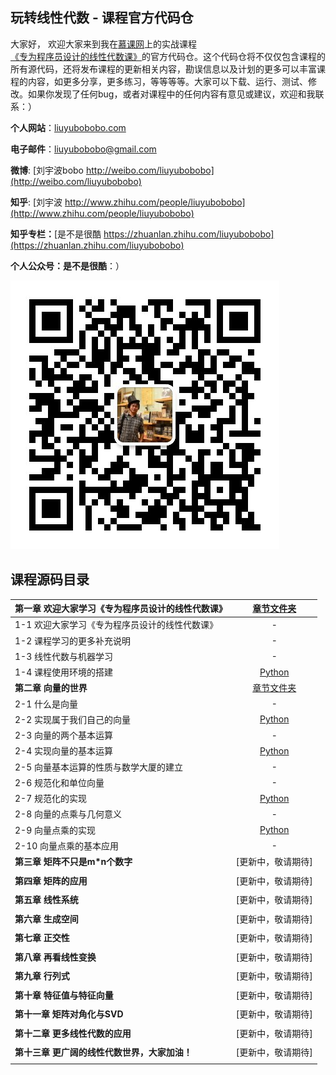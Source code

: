## 玩转线性代数 - 课程官方代码仓

大家好， 欢迎大家来到我在[慕课网](http://www.imooc.com/)上的实战课程[《专为程序员设计的线性代数课》]()的官方代码仓。这个代码仓将不仅仅包含课程的所有源代码，还将发布课程的更新相关内容，勘误信息以及计划的更多可以丰富课程的内容，如更多分享，更多练习，等等等等。大家可以下载、运行、测试、修改。如果你发现了任何bug，或者对课程中的任何内容有意见或建议，欢迎和我联系：）

**个人网站**：[liuyubobobo.com](http://liuyubobobo.com)

**电子邮件**：[liuyubobobo@gmail.com](mailto:liuyubobobo@gmail.com)

**微博**: [刘宇波bobo http://weibo.com/liuyubobobo](http://weibo.com/liuyubobobo)

**知乎**: [刘宇波 http://www.zhihu.com/people/liuyubobobo](http://www.zhihu.com/people/liuyubobobo)

**知乎专栏：**[是不是很酷 https://zhuanlan.zhihu.com/liuyubobobo](https://zhuanlan.zhihu.com/liuyubobobo)

**个人公众号：是不是很酷**：）

![qrcode](qrcode.jpg)


## 课程源码目录 

| **第一章 欢迎大家学习《专为程序员设计的线性代数课》** | [章节文件夹](01-Introduction/) |
| :--- | :---: |
| 1-1 欢迎大家学习《专为程序员设计的线性代数课》 | - |
| 1-2 课程学习的更多补充说明 | - |
| 1-3 线性代数与机器学习 | - |
| 1-4 课程使用环境的搭建 | [Python](01-Introduction/04-Development-Enviroment-Setup/) |
| **第二章 向量的世界** | [章节文件夹](02-Vector/) |
| 2-1 什么是向量 | - |
| 2-2 实现属于我们自己的向量 | [Python](02-Vector/03-Implement-Our-Own-Vector/) |
| 2-3 向量的两个基本运算 | - |
| 2-4 实现向量的基本运算 | [Python](02-Vector/04-Implement-Vector-Operations/) |
| 2-5 向量基本运算的性质与数学大厦的建立 | - |
| 2-6 规范化和单位向量 | - |
| 2-7 规范化的实现 | [Python](02-Vector/06-Normalization-Implementation/) |
| 2-8 向量的点乘与几何意义 | - |
| 2-9 向量点乘的实现 | [Python](02-Vector/08-Implementations-of-Dot-Product/) |
| 2-10 向量点乘的基本应用 | - |
| **第三章 矩阵不只是m\*n个数字** | [更新中，敬请期待] |
| | |
| **第四章 矩阵的应用** | [更新中，敬请期待] |
| | |
| **第五章 线性系统** | [更新中，敬请期待] |
| | |
| **第六章 生成空间** | [更新中，敬请期待] |
| | |
| **第七章 正交性** | [更新中，敬请期待] |
| | |
| **第八章 再看线性变换** | [更新中，敬请期待] |
| | |
| **第九章 行列式** | [更新中，敬请期待] |
| | |
| **第十章 特征值与特征向量** | [更新中，敬请期待] |
| | |
| **第十一章 矩阵对角化与SVD** | [更新中，敬请期待] |
| | |
| **第十二章 更多线性代数的应用** | [更新中，敬请期待] |
| | |
| **第十三章 更广阔的线性代数世界，大家加油！** | [更新中，敬请期待] | - |
| | | |